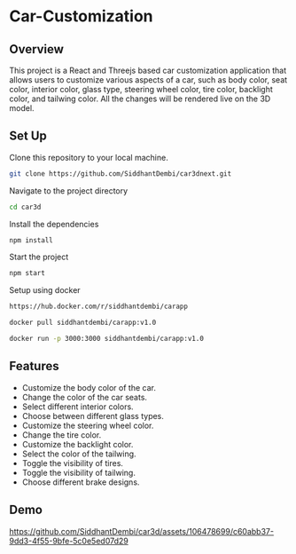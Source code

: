 # Car-Customization


## Overview
This project is a React and Threejs based car customization application that allows users to customize various aspects of a car, such as body color, seat color, interior color, glass type, steering wheel color, tire color, backlight color, and tailwing color. All the changes will be rendered live on the 3D model.

## Set Up

Clone this repository to your local machine.
````bash
git clone https://github.com/SiddhantDembi/car3dnext.git
````

Navigate to the project directory
````bash
cd car3d
````

Install the dependencies
````bash
npm install
````

Start the project
````bash
npm start
````

Setup using docker

````bash
https://hub.docker.com/r/siddhantdembi/carapp
````

````bash
docker pull siddhantdembi/carapp:v1.0
````

````bash
docker run -p 3000:3000 siddhantdembi/carapp:v1.0
````

## Features

- Customize the body color of the car.
- Change the color of the car seats.
- Select different interior colors.
- Choose between different glass types.
- Customize the steering wheel color.
- Change the tire color.
- Customize the backlight color.
- Select the color of the tailwing.
- Toggle the visibility of tires.
- Toggle the visibility of tailwing.
- Choose different brake designs.


## Demo

https://github.com/SiddhantDembi/car3d/assets/106478699/c60abb37-9dd3-4f55-9bfe-5c0e5ed07d29

